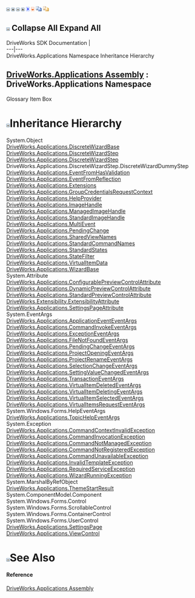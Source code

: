 ![](dotnetimages/collapse.gif) ![](dotnetimages/expand.gif) ![](dotnetimages/collapse.gif) ![](dotnetimages/expand.gif) ![](dotnetimages/drpdown.gif) ![](dotnetimages/drpdown_orange.gif) ![](dotnetimages/copycode.gif) ![](dotnetimages/copycodeHighlight.gif)

![](dotnetimages/collapse.gif) Collapse All Expand All  
---  
DriveWorks SDK Documentation  |   
---|---  
DriveWorks.Applications Namespace Inheritance Hierarchy   
  
[DriveWorks.Applications Assembly](topic13.md) : DriveWorks.Applications Namespace  
---  
  
Glossary Item Box

# ![](dotnetimages/collapse.gif)Inheritance Hierarchy

System.Object  
[DriveWorks.Applications.DiscreteWizardBase](topic737.md)  
[DriveWorks.Applications.DiscreteWizardStep](topic750.md)  
[DriveWorks.Applications.DiscreteWizardStep<TControl>](topic770.md)  
DriveWorks.Applications.DiscreteWizardStep.DiscreteWizardDummyStep  
[DriveWorks.Applications.EventFromHasValidation](topic792.md)  
[DriveWorks.Applications.EventFromReflection](topic799.md)  
[DriveWorks.Applications.Extensions](topic814.md)  
[DriveWorks.Applications.GroupCredentialsRequestContext](topic835.md)  
[DriveWorks.Applications.HelpProvider](topic844.md)  
[DriveWorks.Applications.ImageHandle](topic854.md)  
[DriveWorks.Applications.ManagedImageHandle](topic867.md)  
[DriveWorks.Applications.StandardImageHandle](topic1051.md)  
[DriveWorks.Applications.MultiEvent](topic875.md)  
[DriveWorks.Applications.PendingChange](topic882.md)  
[DriveWorks.Applications.SharedViewNames](topic985.md)  
[DriveWorks.Applications.StandardCommandNames](topic997.md)  
[DriveWorks.Applications.StandardStates](topic1067.md)  
[DriveWorks.Applications.StateFilter](topic1077.md)  
[DriveWorks.Applications.VirtualItemData](topic1154.md)  
[DriveWorks.Applications.WizardBase](topic1200.md)  
System.Attribute  
[DriveWorks.Applications.ConfigurablePreviewControlAttribute](topic729.md)  
[DriveWorks.Applications.DynamicPreviewControlAttribute](topic784.md)  
[DriveWorks.Applications.StandardPreviewControlAttribute](topic1059.md)  
[DriveWorks.Extensibility.ExtensibilityAttribute](topic7177.md)  
[DriveWorks.Applications.SettingsPageAttribute](topic959.md)  
System.EventArgs  
[DriveWorks.Applications.ApplicationEventEventArgs](topic663.md)  
[DriveWorks.Applications.CommandInvokeEventArgs](topic691.md)  
[DriveWorks.Applications.ExceptionEventArgs](topic806.md)  
[DriveWorks.Applications.FileNotFoundEventArgs](topic827.md)  
[DriveWorks.Applications.PendingChangeEventArgs](topic890.md)  
[DriveWorks.Applications.ProjectOpeningEventArgs](topic898.md)  
[DriveWorks.Applications.ProjectRenameEventArgs](topic907.md)  
[DriveWorks.Applications.SelectionChangeEventArgs](topic926.md)  
[DriveWorks.Applications.SettingValueChangedEventArgs](topic975.md)  
[DriveWorks.Applications.TransactionEventArgs](topic1109.md)  
[DriveWorks.Applications.VirtualItemDeletedEventArgs](topic1167.md)  
[DriveWorks.Applications.VirtualItemDeletingEventArgs](topic1175.md)  
[DriveWorks.Applications.VirtualItemSelectedEventArgs](topic1184.md)  
[DriveWorks.Applications.VirtualItemsRequestEventArgs](topic1192.md)  
System.Windows.Forms.HelpEventArgs  
[DriveWorks.Applications.TopicHelpEventArgs](topic1101.md)  
System.Exception  
[DriveWorks.Applications.CommandContextInvalidException](topic671.md)  
[DriveWorks.Applications.CommandInvocationException](topic681.md)  
[DriveWorks.Applications.CommandNotManagedException](topic699.md)  
[DriveWorks.Applications.CommandNotRegisteredException](topic709.md)  
[DriveWorks.Applications.CommandUnavailableException](topic719.md)  
[DriveWorks.Applications.InvalidTemplateException](topic860.md)  
[DriveWorks.Applications.RequiredServiceException](topic915.md)  
[DriveWorks.Applications.WizardRunningException](topic1257.md)  
System.MarshalByRefObject  
[DriveWorks.Applications.ThemeStartResult](topic1092.md)  
System.ComponentModel.Component  
System.Windows.Forms.Control  
System.Windows.Forms.ScrollableControl  
System.Windows.Forms.ContainerControl  
System.Windows.Forms.UserControl  
[DriveWorks.Applications.SettingsPage](topic935.md)  
[DriveWorks.Applications.ViewControl](topic1119.md)  


# ![](dotnetimages/collapse.gif)See Also

#### Reference

[DriveWorks.Applications Assembly](topic13.md)


